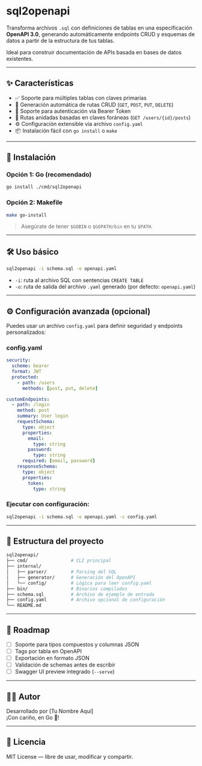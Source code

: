 # sql2openapi

Transforma archivos `.sql` con definiciones de tablas en una especificación **OpenAPI 3.0**, generando automáticamente endpoints CRUD y esquemas de datos a partir de la estructura de tus tablas.

Ideal para construir documentación de APIs basada en bases de datos existentes.

---

## ✨ Características

- ✅ Soporte para múltiples tablas con claves primarias
- 🔄 Generación automática de rutas CRUD (`GET`, `POST`, `PUT`, `DELETE`)
- 🔐 Soporte para autenticación vía Bearer Token
- 🔁 Rutas anidadas basadas en claves foráneas (`GET /users/{id}/posts`)
- ⚙️ Configuración extensible vía archivo `config.yaml`
- 📦 Instalación fácil con `go install` o `make`

---

## 🚀 Instalación

### Opción 1: Go (recomendado)

```bash
go install ./cmd/sql2openapi
```

### Opción 2: Makefile

```bash
make go-install
```

> Asegúrate de tener `$GOBIN` o `$GOPATH/bin` en tu `$PATH`.

---

## 🛠 Uso básico

```bash
sql2openapi -i schema.sql -o openapi.yaml
```

- `-i`: ruta al archivo SQL con sentencias `CREATE TABLE`
- `-o`: ruta de salida del archivo `.yaml` generado (por defecto: `openapi.yaml`)

---

## ⚙️ Configuración avanzada (opcional)

Puedes usar un archivo `config.yaml` para definir seguridad y endpoints personalizados:

### config.yaml

```yaml
security:
  scheme: bearer
  format: JWT
  protected:
    - path: /users
      methods: [post, put, delete]

customEndpoints:
  - path: /login
    method: post
    summary: User login
    requestSchema:
      type: object
      properties:
        email:
          type: string
        password:
          type: string
      required: [email, password]
    responseSchema:
      type: object
      properties:
        token:
          type: string
```

### Ejecutar con configuración:

```bash
sql2openapi -i schema.sql -o openapi.yaml -c config.yaml
```

---

## 📂 Estructura del proyecto

```bash
sql2openapi/
├── cmd/                # CLI principal
├── internal/
│   ├── parser/         # Parsing del SQL
│   ├── generator/      # Generación del OpenAPI
│   └── config/         # Lógica para leer config.yaml
├── bin/                # Binarios compilados
├── schema.sql          # Archivo de ejemplo de entrada
├── config.yaml         # Archivo opcional de configuración
└── README.md
```

---

## 🔭 Roadmap

- [ ] Soporte para tipos compuestos y columnas JSON
- [ ] Tags por tabla en OpenAPI
- [ ] Exportación en formato JSON
- [ ] Validación de schemas antes de escribir
- [ ] Swagger UI preview integrado (`--serve`)

---

## 🧑‍💻 Autor

Desarrollado por [Tu Nombre Aquí]  
¡Con cariño, en Go 🦫!

---

## 📜 Licencia

MIT License — libre de usar, modificar y compartir.
